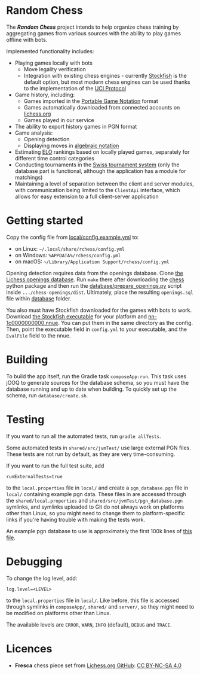 # Random Chess
The ***Random Chess*** project intends to help organize chess training by aggregating games from various sources with the ability to play games offline with bots. 

Implemented functionality includes:
- Playing games locally with bots
  - Move legality verification
  - Integration with existing chess engines - currently [Stockfish](https://stockfishchess.org/) is the default option, but most modern chess engines can be used thanks to the implementation of the [UCI Protocol](https://backscattering.de/chess/uci/)
- Game history, including:
  - Games imported in the [Portable Game Notation](https://pl.wikipedia.org/wiki/Portable_Game_Notation) format
  - Games automatically downloaded from connected accounts on [lichess.org](https://lichess.org/api)
  - Games played in our service
- The ability to export history games in PGN format
- Game analysis:
  - Opening detection
  - Displaying moves in [algebraic notation](https://en.wikipedia.org/wiki/Algebraic_notation_(chess))
- Estimating [ELO](https://en.wikipedia.org/wiki/Elo_rating_system) rankings based on locally played games, separately for different time control categories
- Conducting tournaments in the [Swiss tournament system](https://en.wikipedia.org/wiki/Swiss-system_tournament) (only the database part is functional, although the application has a module for matchings)
- Maintaining a level of separation between the client and server modules, with communication being limited to the `ClientApi` interface, which allows for easy extension to a full client-server application


# Getting started
Copy the config file from [local/config.example.yml](local/config.example.yml) to:
- on Linux: `~/.local/share/rchess/config.yml`
- on Windows: `%APPDATA%/rchess/config.yml`
- on macOS: `~/Library/Application Support/rchess/config.yml`

Opening detection requires data from the openings database.
Clone [the Lichess openings database](https://github.com/lichess-org/chess-openings).
Run `make` there after downloading the [chess](https://pypi.org/project/chess/) python package and then run the [database/prepare_openings.py](database/prepare_openings.py) script inside `.../chess-openings/dist`.
Ultimately, place the resulting `openings.sql` file within [database](database) folder.

You also must have Stockfish downloaded for the games with bots to work.
Download [the Stockfish executable](https://stockfishchess.org/download/) for your platform
and [nn-1c0000000000.nnue](https://tests.stockfishchess.org/api/nn/nn-1c0000000000.nnue).
You can put them in the same directory as the config.
Then, point the executable field in `config.yml` to your executable,
and the `EvalFile` field to the nnue.

# Building
To build the app itself, run the Gradle task `composeApp:run`.
This task uses jOOQ to generate sources for the database schema,
so you must have the database running and up to date when building. To quickly set up the schema, run `database/create.sh`.

# Testing
If you want to run all the automated tests, run `gradle allTests`.

Some automated tests in `shared/src/jvmTest/` use large external PGN files. 
These tests are not run by default, as they are very time-consuming. 

If you want to run the full test suite, add
```
runExternalTests=true
```
to the `local.properties` file in `local/` and create a `pgn_database.pgn`
file in `local/` containing example pgn data. These files in are accessed through the `shared/local.properties` and `shared/src/jvmTest/pgn_database.pgn` symlinks, and symlinks uploaded to Git do not always work on platforms other than Linux, so you might need to change them to platform-specific links if you're having trouble with making the tests work.

An example pgn database to use is approximately the first 100k lines of [this file](https://lichess.org/api/games/user/german11).

# Debugging
To change the log level, add:
```
log.level=<LEVEL>
```
to the `local.properties` file in `local/`. Like before, this file is accessed through symlinks in `composeApp/`, `shared/` and `server/`, so they might need to be modified on platforms other than Linux. 

The available levels are `ERROR`, `WARN`, `INFO` (default), `DEBUG` and `TRACE`.

# Licences
- **Fresca** chess piece set from [Lichess.org GitHub](https://github.com/lichess-org/lila/blob/master/COPYING.md):
  [CC BY-NC-SA 4.0](https://creativecommons.org/licenses/by-nc-sa/4.0/)
